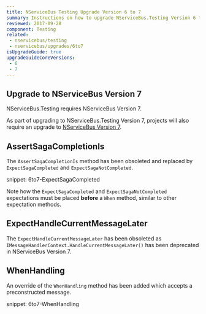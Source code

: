 ```yaml
---
title: NServiceBus Testing Upgrade Version 6 to 7
summary: Instructions on how to upgrade NServiceBus.Testing Version 6 to 7.
reviewed: 2017-09-28
component: Testing
related:
 - nservicebus/testing
 - nservicebus/upgrades/6to7
isUpgradeGuide: true
upgradeGuideCoreVersions:
 - 6
 - 7
---
```



## Upgrade to NServiceBus Version 7

NServiceBus.Testing requires NServiceBus Version 7.

As part of upgrading to NServiceBus.Testing Version 7, projects will also require an upgrade to [NServiceBus Version 7](/nservicebus/upgrades/6to7/).


## AssertSagaCompletionIs

The `AssertSagaCompletionIs` method has been obsoleted and replaced by `ExpectSagaCompleted` and `ExpectSagaNotCompleted`.

snippet: 6to7-ExpectSagaCompleted

Note how the `ExpectSagaCompleted` and `ExpectSagaNotCompleted` expectations must be placed **before** a `When` method, similar to other expectation methods.


## ExpectHandleCurrentMessageLater

The `ExpectHandleCurrentMessageLater` has been obsoleted as `IMessageHandlerContext.HandleCurrentMessageLater()` has been deprecated in NServiceBus Version 7.


## WhenHandling

An override of the `WhenHandling` method has been added which accepts a preconstructed message.

snippet: 6to7-WhenHandling

